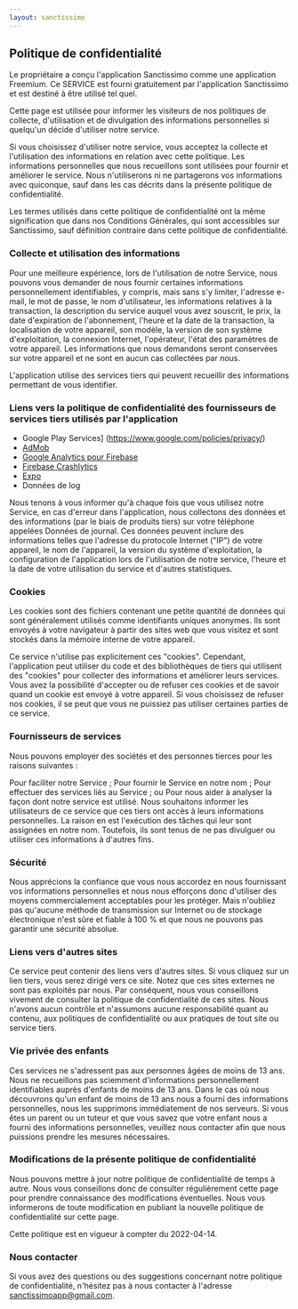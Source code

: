 ```yaml
---
layout: sanctissimo
---
```



##  Politique de confidentialité

Le propriétaire a conçu l'application Sanctissimo comme une application Freemium. Ce SERVICE est fourni gratuitement par l'application Sanctissimo et est destiné à être utilisé tel quel.

Cette page est utilisée pour informer les visiteurs de nos politiques de collecte, d'utilisation et de divulgation des informations personnelles si quelqu'un décide d'utiliser notre service.

Si vous choisissez d'utiliser notre service, vous acceptez la collecte et l'utilisation des informations en relation avec cette politique. Les informations personnelles que nous recueillons sont utilisées pour fournir et améliorer le service. Nous n'utiliserons ni ne partagerons vos informations avec quiconque, sauf dans les cas décrits dans la présente politique de confidentialité.

Les termes utilisés dans cette politique de confidentialité ont la même signification que dans nos Conditions Générales, qui sont accessibles sur Sanctissimo, sauf définition contraire dans cette politique de confidentialité.

### Collecte et utilisation des informations

Pour une meilleure expérience, lors de l'utilisation de notre Service, nous pouvons vous demander de nous fournir certaines informations personnellement identifiables, y compris, mais sans s'y limiter, l'adresse e-mail, le mot de passe, le nom d'utilisateur, les informations relatives à la transaction, la description du service auquel vous avez souscrit, le prix, la date d'expiration de l'abonnement, l'heure et la date de la transaction, la localisation de votre appareil, son modèle, la version de son système d'exploitation, la connexion Internet, l'opérateur, l'état des paramètres de votre appareil. Les informations que nous demandons seront conservées sur votre appareil et ne sont en aucun cas collectées par nous.

L'application utilise des services tiers qui peuvent recueillir des informations permettant de vous identifier.

### Liens vers la politique de confidentialité des fournisseurs de services tiers utilisés par l'application

- Google Play Services] (https://www.google.com/policies/privacy/)
- [AdMob](https://support.google.com/admob/answer/6128543?hl=en)
- [Google Analytics pour Firebase](https://firebase.google.com/policies/analytics)
- [Firebase Crashlytics](https://firebase.google.com/support/privacy/)
- [Expo](https://expo.io/privacy)
- Données de log

Nous tenons à vous informer qu'à chaque fois que vous utilisez notre Service, en cas d'erreur dans l'application, nous collectons des données et des informations (par le biais de produits tiers) sur votre téléphone appelées Données de journal. Ces données peuvent inclure des informations telles que l'adresse du protocole Internet ("IP") de votre appareil, le nom de l'appareil, la version du système d'exploitation, la configuration de l'application lors de l'utilisation de notre service, l'heure et la date de votre utilisation du service et d'autres statistiques.

### Cookies

Les cookies sont des fichiers contenant une petite quantité de données qui sont généralement utilisés comme identifiants uniques anonymes. Ils sont envoyés à votre navigateur à partir des sites web que vous visitez et sont stockés dans la mémoire interne de votre appareil.

Ce service n'utilise pas explicitement ces "cookies". Cependant, l'application peut utiliser du code et des bibliothèques de tiers qui utilisent des "cookies" pour collecter des informations et améliorer leurs services. Vous avez la possibilité d'accepter ou de refuser ces cookies et de savoir quand un cookie est envoyé à votre appareil. Si vous choisissez de refuser nos cookies, il se peut que vous ne puissiez pas utiliser certaines parties de ce service.

### Fournisseurs de services

Nous pouvons employer des sociétés et des personnes tierces pour les raisons suivantes :

Pour faciliter notre Service ;
Pour fournir le Service en notre nom ;
Pour effectuer des services liés au Service ; ou
Pour nous aider à analyser la façon dont notre service est utilisé.
Nous souhaitons informer les utilisateurs de ce service que ces tiers ont accès à leurs informations personnelles. La raison en est l'exécution des tâches qui leur sont assignées en notre nom. Toutefois, ils sont tenus de ne pas divulguer ou utiliser ces informations à d'autres fins.

### Sécurité

Nous apprécions la confiance que vous nous accordez en nous fournissant vos informations personnelles et nous nous efforçons donc d'utiliser des moyens commercialement acceptables pour les protéger. Mais n'oubliez pas qu'aucune méthode de transmission sur Internet ou de stockage électronique n'est sûre et fiable à 100 % et que nous ne pouvons pas garantir une sécurité absolue.

### Liens vers d'autres sites

Ce service peut contenir des liens vers d'autres sites. Si vous cliquez sur un lien tiers, vous serez dirigé vers ce site. Notez que ces sites externes ne sont pas exploités par nous. Par conséquent, nous vous conseillons vivement de consulter la politique de confidentialité de ces sites. Nous n'avons aucun contrôle et n'assumons aucune responsabilité quant au contenu, aux politiques de confidentialité ou aux pratiques de tout site ou service tiers.

### Vie privée des enfants

Ces services ne s'adressent pas aux personnes âgées de moins de 13 ans. Nous ne recueillons pas sciemment d'informations personnellement identifiables auprès d'enfants de moins de 13 ans. Dans le cas où nous découvrons qu'un enfant de moins de 13 ans nous a fourni des informations personnelles, nous les supprimons immédiatement de nos serveurs. Si vous êtes un parent ou un tuteur et que vous savez que votre enfant nous a fourni des informations personnelles, veuillez nous contacter afin que nous puissions prendre les mesures nécessaires.

### Modifications de la présente politique de confidentialité

Nous pouvons mettre à jour notre politique de confidentialité de temps à autre. Nous vous conseillons donc de consulter régulièrement cette page pour prendre connaissance des modifications éventuelles. Nous vous informerons de toute modification en publiant la nouvelle politique de confidentialité sur cette page.

Cette politique est en vigueur à compter du 2022-04-14.

### Nous contacter

Si vous avez des questions ou des suggestions concernant notre politique de confidentialité, n'hésitez pas à nous contacter à l'adresse sanctissimoapp@gmail.com.
